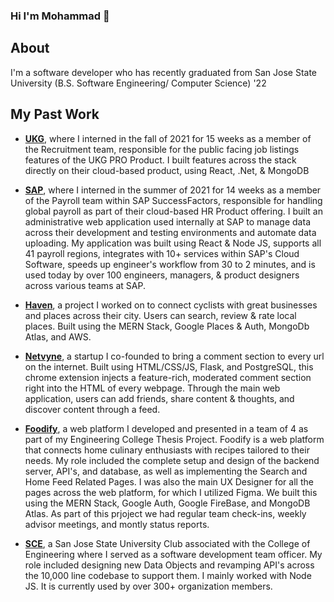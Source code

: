### Hi I'm Mohammad 👋

## About
I'm a software developer who has recently graduated from San Jose State University (B.S. Software Engineering/ Computer Science) '22

## My Past Work
- [**UKG**](https://www.ukg.com/), where I interned in the fall of 2021 for 15 weeks as a member of the Recruitment team, responsible for the public facing job listings features of the UKG PRO Product. I built features across the stack directly on their cloud-based product, using React, .Net, & MongoDB

- [**SAP**](https://www.sap.com/products/hcm.html), where I interned in the summer of 2021 for 14 weeks as a member of the Payroll team within SAP SuccessFactors, responsible for handling global payroll as part of their cloud-based HR Product offering. I built an administrative web application used internally at SAP to manage data across their development and testing environments and automate data uploading. My application was built using React & Node JS, supports all 41 payroll regions, integrates with 10+ services within SAP's Cloud Software, speeds up engineer's workflow from 30 to 2 minutes, and is used today by over 100 engineers, managers, & product designers across various teams at SAP.

- [**Haven**](https://github.com/mohammadsleiman/Haven), a project I worked on to connect cyclists with great businesses and places across their city. Users can search, review & rate local places. Built using the MERN Stack, Google Places & Auth, MongoDb Atlas, and AWS.

- [**Netvyne**](https://www.netvyne.com/), a startup I co-founded to bring a comment section to every url on the internet. Built using HTML/CSS/JS, Flask, and PostgreSQL, this chrome extension injects a feature-rich, moderated comment section right into the HTML of every webpage. Through the main web application, users can add friends, share content & thoughts, and discover content through a feed.

- [**Foodify**](https://github.com/mohammadsleiman/Foodify.us), a web platform I developed and presented in a team of 4 as part of my Engineering College Thesis Project. Foodify is a web platform that connects home culinary enthusiasts with recipes tailored to their needs. My role included the complete setup and design of the backend server, API's, and database, as well as implementing the Search and Home Feed Related Pages. I was also the main UX Designer for all the pages across the web platform, for which I utilized Figma. We built this using the MERN Stack, Google Auth, Google FireBase, and MongoDB Atlas. As part of this prjoject we had regular team check-ins, weekly advisor meetings, and montly status reports.

- [**SCE**](https://sce.engr.sjsu.edu/), a San Jose State University Club associated with the College of Engineering where I served as a software development team officer. My role included designing new Data Objects and revamping API's across the 10,000 line codebase to support them. I mainly worked with Node JS. It is currently used by over 300+ organization members.
















<!--
**mohammadsleiman/mohammadsleiman** is a ✨ _special_ ✨ repository because its `README.md` (this file) appears on your GitHub profile.

Here are some ideas to get you started:

- 🔭 I’m currently working on ...
- 🌱 I’m currently learning ...
- 👯 I’m looking to collaborate on ...
- 🤔 I’m looking for help with ...
- 💬 Ask me about ...
- 📫 How to reach me: ...
- 😄 Pronouns: ...
- ⚡ Fun fact: ...
-->
